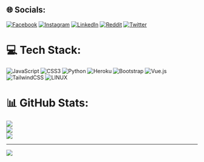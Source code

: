 
## 🌐 Socials:
[![Facebook](https://img.shields.io/badge/Facebook-%231877F2.svg?logo=Facebook&logoColor=white)](https://facebook.com/shaik.bablu.56863) [![Instagram](https://img.shields.io/badge/Instagram-%23E4405F.svg?logo=Instagram&logoColor=white)](https://instagram.com/_null__boi___) [![LinkedIn](https://img.shields.io/badge/LinkedIn-%230077B5.svg?logo=linkedin&logoColor=white)](https://linkedin.com/in/shaik95147) [![Reddit](https://img.shields.io/badge/Reddit-%23FF4500.svg?logo=Reddit&logoColor=white)](https://reddit.com/user/null_boii) [![Twitter](https://img.shields.io/badge/Twitter-%231DA1F2.svg?logo=Twitter&logoColor=white)](https://twitter.com/ShaikBablu03x) 

# 💻 Tech Stack:
![JavaScript](https://img.shields.io/badge/javascript-%23323330.svg?style=plastic&logo=javascript&logoColor=%23F7DF1E) ![CSS3](https://img.shields.io/badge/css3-%231572B6.svg?style=plastic&logo=css3&logoColor=white) ![Python](https://img.shields.io/badge/python-3670A0?style=plastic&logo=python&logoColor=ffdd54) ![Heroku](https://img.shields.io/badge/heroku-%23430098.svg?style=plastic&logo=heroku&logoColor=white) ![Bootstrap](https://img.shields.io/badge/bootstrap-%23563D7C.svg?style=plastic&logo=bootstrap&logoColor=white) ![Vue.js](https://img.shields.io/badge/vuejs-%2335495e.svg?style=plastic&logo=vuedotjs&logoColor=%234FC08D) ![TailwindCSS](https://img.shields.io/badge/tailwindcss-%2338B2AC.svg?style=plastic&logo=tailwind-css&logoColor=white) ![LINUX](https://img.shields.io/badge/Linux-FCC624?style=plastic&logo=linux&logoColor=black)
# 📊 GitHub Stats:
![](https://github-readme-stats.vercel.app/api?username=ShaikBablu&theme=blue-green&hide_border=false&include_all_commits=true&count_private=true)<br/>
![](https://github-readme-streak-stats.herokuapp.com/?user=ShaikBablu&theme=blue-green&hide_border=false)<br/>
![](https://github-readme-stats.vercel.app/api/top-langs/?username=ShaikBablu&theme=blue-green&hide_border=false&include_all_commits=true&count_private=true&layout=compact)

---
[![](https://visitcount.itsvg.in/api?id=ShaikBablu&icon=2&color=1)](https://visitcount.itsvg.in)

<!-- Proudly created with GPRM ( https://gprm.itsvg.in ) -->
